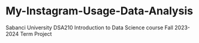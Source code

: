 # My-Instagram-Usage-Data-Analysis
Sabanci University DSA210 Introduction to Data Science course Fall 2023-2024 Term Project
